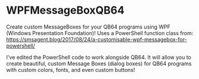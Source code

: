 # WPFMessageBoxQB64
Create custom MessageBoxes for your QB64 programs using WPF (Windows Presentation Foundation)!
Uses a PowerShell function class from:
https://smsagent.blog/2017/08/24/a-customisable-wpf-messagebox-for-powershell/

I've edited the PowerShell code to work alongside QB64. It will allow you to create beautiful, custom Message Boxes (dialog boxes) for QB64 programs with custom colors, fonts, and even custom buttons!
